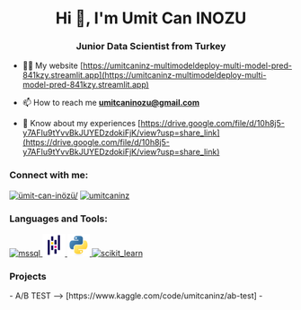 <h1 align="center">Hi 👋, I'm Umit Can INOZU</h1>
<h3 align="center">Junior Data Scientist from Turkey</h3>

- 👨‍💻 My website [https://umitcaninz-multimodeldeploy-multi-model-pred-841kzy.streamlit.app](https://umitcaninz-multimodeldeploy-multi-model-pred-841kzy.streamlit.app)

- 📫 How to reach me **umitcaninozu@gmail.com**

- 📄 Know about my experiences [https://drive.google.com/file/d/10h8j5-y7AFIu9tYvvBkJUYEDzdokiFjK/view?usp=share_link](https://drive.google.com/file/d/10h8j5-y7AFIu9tYvvBkJUYEDzdokiFjK/view?usp=share_link)

<h3 align="left">Connect with me:</h3>
<p align="left">
<a href="https://linkedin.com/in/ümit-can-inözü/" target="blank"><img align="center" src="https://raw.githubusercontent.com/rahuldkjain/github-profile-readme-generator/master/src/images/icons/Social/linked-in-alt.svg" alt="ümit-can-inözü/" height="30" width="40" /></a>
<a href="https://kaggle.com/umitcaninz" target="blank"><img align="center" src="https://raw.githubusercontent.com/rahuldkjain/github-profile-readme-generator/master/src/images/icons/Social/kaggle.svg" alt="umitcaninz" height="30" width="40" /></a>
</p>

<h3 align="left">Languages and Tools:</h3>
<p align="left"> <a href="https://www.microsoft.com/en-us/sql-server" target="_blank" rel="noreferrer"> <img src="https://www.svgrepo.com/show/303229/microsoft-sql-server-logo.svg" alt="mssql" width="40" height="40"/> </a> <a href="https://pandas.pydata.org/" target="_blank" rel="noreferrer"> <img src="https://raw.githubusercontent.com/devicons/devicon/2ae2a900d2f041da66e950e4d48052658d850630/icons/pandas/pandas-original.svg" alt="pandas" width="40" height="40"/> </a> <a href="https://www.python.org" target="_blank" rel="noreferrer"> <img src="https://raw.githubusercontent.com/devicons/devicon/master/icons/python/python-original.svg" alt="python" width="40" height="40"/> </a> <a href="https://scikit-learn.org/" target="_blank" rel="noreferrer"> <img src="https://upload.wikimedia.org/wikipedia/commons/0/05/Scikit_learn_logo_small.svg" alt="scikit_learn" width="40" height="40"/> </a> </p>


<h3 align="left">Projects</h3>
-  A/B TEST --> [https://www.kaggle.com/code/umitcaninz/ab-test]
- 
